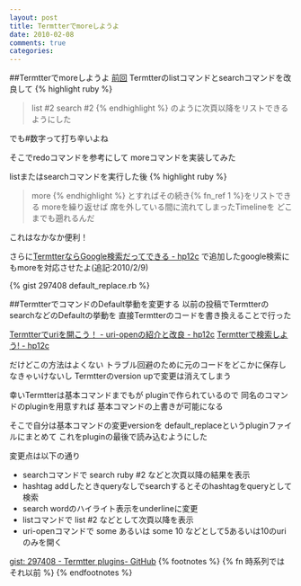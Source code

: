 ```yaml
---
layout: post
title: Termtterでmoreしようよ
date: 2010-02-08
comments: true
categories:
---
```


##Termtterでmoreしようよ
[前回](http://d.hatena.ne.jp/keyesberry/20100208/p1) Termtterのlistコマンドとsearchコマンドを改良して
{% highlight ruby %}
> list #2
> search #2
{% endhighlight %}
のように次頁以降をリストできるようにした

でも#数字って打ち辛いよね

そこでredoコマンドを参考にして
moreコマンドを実装してみた

listまたはsearchコマンドを実行した後
{% highlight ruby %}
> more
{% endhighlight %}
とすればその続き{% fn_ref 1 %}をリストできる
moreを繰り返せば
席を外している間に流れてしまったTimelineを
どこまでも遡れるんだ

これはなかなか便利！

さらに[TermtterならGoogle検索だってできる - hp12c](http://d.hatena.ne.jp/keyesberry/20100207/p1) 
で追加したgoogle検索にもmoreを対応させたよ(追記:2010/2/9)

{% gist 297408 default_replace.rb %}

##TermtterでコマンドのDefault挙動を変更する
以前の投稿でTermtterのsearchなどのDefaultの挙動を
直接Termtterのコードを書き換えることで行った

[Termtterでuriを開こう！ - uri-openの紹介と改良 - hp12c](http://d.hatena.ne.jp/keyesberry/20100125/p1)
[Termtterで検索しよう! - hp12c](http://d.hatena.ne.jp/keyesberry/20100203/p2)

だけどこの方法はよくない
トラブル回避のために元のコードをどこかに保存しなきゃいけないし
Termtterのversion upで変更は消えてしまう

幸いTermtterは基本コマンドまでもが
pluginで作られているので
同名のコマンドのpluginを用意すれば
基本コマンドの上書きが可能になる

そこで自分は基本コマンドの変更versionを
default_replaceというpluginファイルにまとめて
これをpluginの最後で読み込むようにした

変更点は以下の通り
- searchコマンドで search ruby #2 などと次頁以降の結果を表示
- hashtag addしたときqueryなしでsearchするとそのhashtagをqueryとして検索
- search wordのハイライト表示をunderlineに変更
- listコマンドで list #2 などとして次頁以降を表示
- uri-openコマンドで some あるいは some 10 などとして5あるいは10のuriのみを開く

[gist: 297408 - Termtter plugins- GitHub](http://gist.github.com/297408)
{% footnotes %}
   {% fn 時系列ではそれ以前 %}
{% endfootnotes %}
